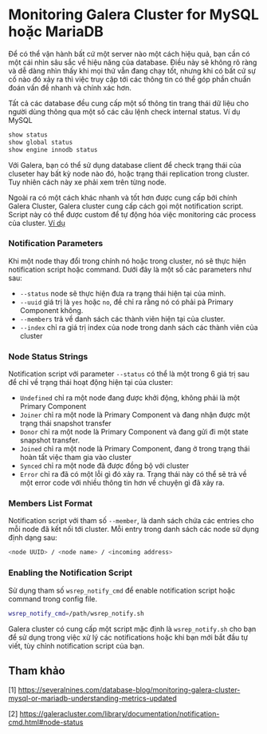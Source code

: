 # Monitoring Galera Cluster for MySQL hoặc MariaDB

Để có thể vận hành bất cứ một server nào một cách hiệu quả, bạn cần có một cái nhìn sâu sắc về hiệu năng của database. Điều này sẽ không rõ ràng và dễ dàng nhìn thấy khi mọi thứ vẫn đang chạy tốt, nhưng khi có bất cứ sự cố nào đó xảy ra thì việc truy cập tới các thông tin có thể góp phần chuẩn đoán vấn đề nhanh và chính xác hơn.

Tất cả các database đều cung cấp một số thông tin trang thái dữ liệu cho người dùng thông qua một số các câu lệnh check internal status. Ví dụ MySQL

```sh
show status
show global status 
show engine innodb status
```

Với Galera, bạn có thể sử dụng database client để check trạng thái của cluseter hay bất kỳ node nào đó, hoặc trạng thái replication trong cluster. Tuy nhiên cách này xe phải xem trên từng node.

Ngoài ra có một cách khác nhanh và tốt hơn được cung cấp bởi chính Galera Cluster, Galera cluster cung cấp cách gọi một notification script. Script này có thể được custom để tự động hóa việc monitoring các process của cluster. [Ví dụ](https://galeracluster.com/library/documentation/notification-cmd-example.html#example-notification-script)

### Notification Parameters

Khi một node thay đổi trong chính nó hoặc trong cluster, nó sẽ thực hiện notification script hoặc command. Dưới đây là một số các parameters như sau:

* `--status` node sẽ thực hiện đưa ra trạng thái hiện tại của mình. 
* `--uuid` giá trị là `yes` hoặc `no`, đề chỉ ra rằng nó có phải pà Primary Component không.
* `--members` trả về danh sách các thành viên hiện tại của cluster. 
* `--index` chỉ ra giá trị index của node trong danh sách các thành viên của cluster


### Node Status Strings

Notification script với parameter `--status` có thể là một trong 6 giá trị sau để chỉ về trạng thái hoạt động hiện tại của cluster:

* `Undefined` chỉ ra một node đang được khởi động, không phải là một Primary Component
* `Joiner` chỉ ra một node là Primary Component và đang nhận được một trạng thái snapshot transfer
* `Donor` chỉ ra một node là Primary Component và đang gửi đi một state snapshot transfer.
* `Joined` chỉ ra một node là Primary Component, đang ở trong trạng thái hoàn tất việc tham gia vào cluster
* `Synced` chỉ ra một node đã được đồng bộ với cluster 
* `Error` chỉ ra đã có một lỗi gì đó xảy ra. Trạng thái này có thể sẽ trả về một error code với nhiều thông tin hơn về chuyện gì đã xảy ra.


### Members List Format

Notification script với tham số `--member`, là danh sách chứa các entries cho mỗi node đã kết nối tới cluster. Mỗi entry trong danh sách các node sử dụng định dạng sau:

```sh
<node UUID> / <node name> / <incoming address>
```

### Enabling the Notification Script

Sử dụng tham số `wsrep_notify_cmd` để enable notification script hoặc command trong config file. 

```sh
wsrep_notify_cmd=/path/wsrep_notify.sh
```

Galera cluster có cung cấp một script mặc định là `wsrep_notify.sh` cho bạn để sử dụng trong việc xử lý các notifications hoặc khi bạn mới bắt đầu tự viết, tùy chỉnh notification script của bạn.





## Tham khảo

[1] https://severalnines.com/database-blog/monitoring-galera-cluster-mysql-or-mariadb-understanding-metrics-updated

[2] https://galeracluster.com/library/documentation/notification-cmd.html#node-status


